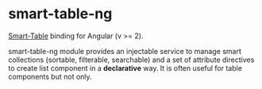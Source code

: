 # smart-table-ng

[Smart-Table](https://github.com/smart-table/smart-table-core) binding for Angular (v >= 2).

smart-table-ng module provides an injectable service to manage smart collections (sortable, filterable, searchable) and a set of attribute directives to create list component in a **declarative** way.
It is often useful for table components but not only.






